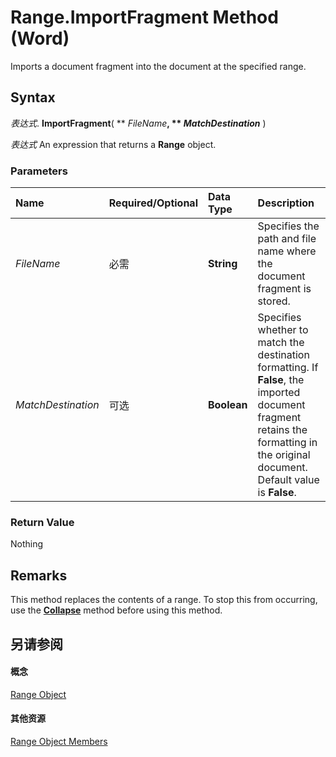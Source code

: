 
# Range.ImportFragment Method (Word)

Imports a document fragment into the document at the specified range.


## Syntax

 _表达式_. **ImportFragment**( ** _FileName_**, ** _MatchDestination_** )

 _表达式_ An expression that returns a **Range** object.


### Parameters



|**Name**|**Required/Optional**|**Data Type**|**Description**|
|:-----|:-----|:-----|:-----|
| _FileName_|必需|**String**|Specifies the path and file name where the document fragment is stored.|
| _MatchDestination_|可选|**Boolean**|Specifies whether to match the destination formatting. If  **False**, the imported document fragment retains the formatting in the original document. Default value is **False**.|

### Return Value

Nothing


## Remarks

This method replaces the contents of a range. To stop this from occurring, use the  **[Collapse](fa5cae70-f047-e300-52f7-bd75d9c613da.md)** method before using this method.


## 另请参阅


#### 概念


[Range Object](15a7a1c4-5f3f-5b6e-60e9-29688de3f274.md)
#### 其他资源


[Range Object Members](http://msdn.microsoft.com/library/3c4a36d9-2a80-5aaf-827b-275a52bfa193%28Office.15%29.aspx)